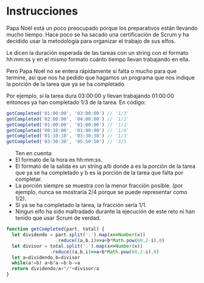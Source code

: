 # Instrucciones

<p>
Papa Noél está un poco preocupado porque los preparativos están llevando mucho tiempo. Hace poco se ha sacado una certificación de Scrum y ha decidido usar la metodología para organizar el trabajo de sus elfos.

Le dicen la duración esperada de las tareas con un string con el formato hh:mm:ss y en el mismo formato cuánto tiempo llevan trabajando en ella.

Pero Papa Noél no se entera rápidamente si falta o mucho para que termine, así que nos ha pedido que hagamos un programa que nos indique la porción de la tarea que ya se ha completado.

Por ejemplo, si la tarea dura 03:00:00 y llevan trabajando 01:00:00 entonces ya han completado 1/3 de la tarea. En código:
</p>

```js
getCompleted('01:00:00', '03:00:00') // '1/3'
getCompleted('02:00:00', '04:00:00') // '1/2'
getCompleted('01:00:00', '01:00:00') // '1/1'
getCompleted('00:10:00', '01:00:00') // '1/6'
getCompleted('01:10:10', '03:30:30') // '1/3'
getCompleted('03:30:30', '05:50:50') // '3/5
```

<ul>
Ten en cuenta:
<li>El formato de la hora es hh:mm:ss.</li>
<li>El formato de la salida es un string a/b donde a es la porción de la tarea que ya se ha completado y b es la porción de la tarea que falta por completar.</li>
<li>La porción siempre se muestra con la menor fracción posible. (por ejemplo, nunca se mostraría 2/4 porque se puede representar como 1/2).</li>
<li>Si ya se ha completado la tarea, la fracción sería 1/1.</li>
<li>Ningun elfo ha sido maltradado durante la ejecución de este reto ni han tenido que usar Scrum de verdad.</li>
</ul>

```js
function getCompleted(part, total) {
  let dividendo = part.split(':').map(x=>Number(x))
                  .reduce((a,b,i)=>a+b*Math.pow(60,2-i),0)
  let divisor = total.split(':').map(x=>Number(x))
                .reduce((a,b,i)=>a+b*Math.pow(60,2-i),0)
  let a=dividendo,b=divisor
  while(a!=b) a>b?a-=b:b-=a
  return dividendo/a+"/"+divisor/a
}
```
